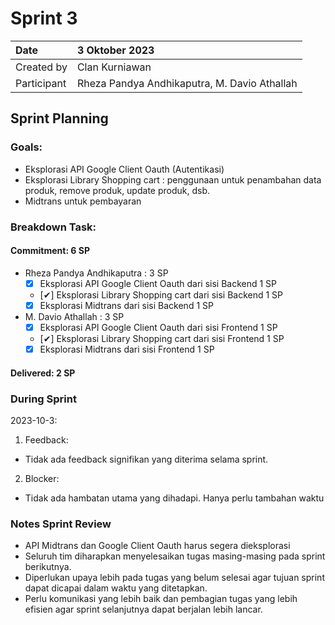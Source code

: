 # Sprint 3


| Date        | 3 Oktober 2023                               |
| :---------- | :------------------------------------------- |
| Created by  | Clan Kurniawan                               |
| Participant | Rheza Pandya Andhikaputra, M. Davio Athallah |
## Sprint Planning
### Goals:
- Eksplorasi API Google Client Oauth (Autentikasi)
- Eksplorasi Library Shopping cart : penggunaan untuk penambahan data produk, remove produk, update produk, dsb.
- Midtrans untuk pembayaran

### Breakdown Task:
#### Commitment: 6 SP
- Rheza Pandya Andhikaputra : 3 SP
  - [X] Eksplorasi API Google Client Oauth dari sisi Backend 1 SP
  - [✔] Eksplorasi Library Shopping cart dari sisi Backend 1 SP
  - [X] Eksplorasi Midtrans dari sisi Backend 1 SP
- M. Davio Athallah : 3 SP
  - [X] Eksplorasi API Google Client Oauth dari sisi Frontend 1 SP
  - [✔] Eksplorasi Library Shopping cart dari sisi Frontend 1 SP
  - [X] Eksplorasi Midtrans dari sisi Frontend 1 SP

#### Delivered:	 2 SP
### During Sprint
2023-10-3:
1. Feedback:
- Tidak ada feedback signifikan yang diterima selama sprint.
2. Blocker:
- Tidak ada hambatan utama yang dihadapi. Hanya perlu tambahan waktu

### Notes Sprint Review
- API Midtrans dan Google Client Oauth harus segera dieksplorasi
- Seluruh tim diharapkan menyelesaikan tugas masing-masing pada sprint berikutnya.
- Diperlukan upaya lebih pada tugas yang belum selesai agar tujuan sprint dapat dicapai dalam waktu yang ditetapkan.
- Perlu komunikasi yang lebih baik dan pembagian tugas yang lebih efisien agar sprint selanjutnya dapat berjalan lebih lancar.